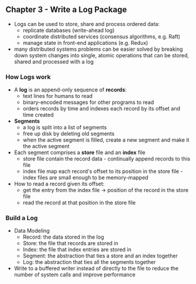 ## Chapter 3 - Write a Log Package

- Logs can be used to store, share and process ordered data:
  - replicate databases (write-ahead log)
  - coordinate distributed services (consensus algorithms, e.g. Raft)
  - manage state in front-end applications (e.g. Redux)
- many distributed systems problems can be easier solved by breaking down system changes into single, atomic operations that can be stored, shared and processed with a log

### How Logs work
- A **log** is an append-only sequence of **records**:
  - text lines for humans to read
  - binary-encoded messages for other programs to read
  - orders records by time and indexes each record by its offset and time created
- **Segments**
  - a log is split into a list of segments
  - free up disk by deleting old segments
  - when the active segment is filled, create a new segment and make it the active segment
- Each segment comprises a **store** file and an **index** file
  - store file contain the record data - continually append records to this file
  - index file map each record's offset to its position in the store file - index files are small enough to be memory-mapped
- How to read a record given its offset:
  - get the entry from the index file -> position of the record in the store file
  - read the record at that position in the store file

### Build a Log
- Data Modeling
  - Record: the data stored in the log
  - Store: the file that records are stored in
  - Index: the file that index entries are stored in
  - Segment: the abstraction that ties a store and an index together
  - Log: the abstraction that ties all the segments together
- Write to a buffered writer instead of directly to the file to reduce the number of system calls and improve performance
